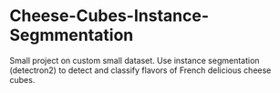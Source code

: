 # Cheese-Cubes-Instance-Segmmentation
Small project on custom small dataset. Use instance segmentation (detectron2) to detect and classify flavors of French delicious cheese cubes. 
